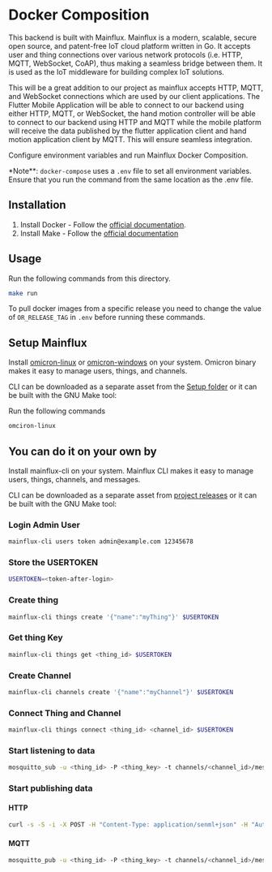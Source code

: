 # Docker Composition

This backend is built with Mainflux. Mainflux is a modern, scalable, secure open source, and patent-free IoT cloud platform written in Go. It accepts user and thing connections over various network protocols (i.e. HTTP, MQTT, WebSocket, CoAP), thus making a seamless bridge between them. It is used as the IoT middleware for building complex IoT solutions.

This will be a great addition to our project as mainflux accepts HTTP, MQTT, and WebSocket connections which are used by our client applications. The Flutter Mobile Application will be able to connect to our backend using either HTTP, MQTT, or WebSocket, the hand motion controller will be able to connect to our backend using HTTP and MQTT while the mobile platform will receive the data published by the flutter application client and hand motion application client by MQTT. This will ensure seamless integration.

Configure environment variables and run Mainflux Docker Composition.

\*Note\*\*: `docker-compose` uses a `.env` file to set all environment variables. Ensure that you run the command from the same location as the .env file.

## Installation

1. Install Docker - Follow the [official documentation](https://docs.docker.com/compose/install/).
2. Install Make - Follow the [official documentation](https://www.gnu.org/software/make/)

## Usage

Run the following commands from this directory.

```bash
make run
```

To pull docker images from a specific release you need to change the value of `OR_RELEASE_TAG` in `.env` before running these commands.

## Setup Mainflux

Install [omicron-linux](../Setup/build/omicron-linux) or [omicron-windows](../Setup/build/omicron-windows.exe) on your system. Omicron binary makes it easy to manage users, things, and channels.

CLI can be downloaded as a separate asset from the [Setup folder](../Setup/) or it can be built with the GNU Make tool:

Run the following commands

```bash
omciron-linux
```

## You can do it on your own by

Install mainflux-cli on your system. Mainflux CLI makes it easy to manage users, things, channels, and messages.

CLI can be downloaded as a separate asset from [project releases](https://github.com/mainflux/mainflux/releases) or it can be built with the GNU Make tool:

### Login Admin User

```bash
mainflux-cli users token admin@example.com 12345678
```

### Store the USERTOKEN

```bash
USERTOKEN=<token-after-login>
```

### Create thing

```bash
mainflux-cli things create '{"name":"myThing"}' $USERTOKEN

```

### Get thing Key

```bash
mainflux-cli things get <thing_id> $USERTOKEN
```

### Create Channel

```bash
mainflux-cli channels create '{"name":"myChannel"}' $USERTOKEN
```

### Connect Thing and Channel

```bash
mainflux-cli things connect <thing_id> <channel_id> $USERTOKEN
```

### Start listening to data

```bash
mosquitto_sub -u <thing_id> -P <thing_key> -t channels/<channel_id>/messages -h localhost
```

### Start publishing data

#### HTTP

```bash
curl -s -S -i -X POST -H "Content-Type: application/senml+json" -H "Authorization: Thing <thing_key>" http://localhost/http/channels/<channel_id>/messages -d '[{"bn":"omicron:","bt":1.276020076001e+09,"bu":"A","bver":5,"n":"voltage","u":"V","v":120.1}, {"n":"current","t":-5,"v":1.2}, {"n":"current","t":-4,"v":1.3}]'
```

#### MQTT

```bash
mosquitto_pub -u <thing_id> -P <thing_key> -t channels/<channel_id>/messages -h localhost -m '[{"bn":"some-base-name:","bt":1.276020076001e+09, "bu":"A","bver":5, "n":"voltage","u":"V","v":120.1}, {"n":"current","t":-5,"v":1.2}, {"n":"current","t":-4,"v":1.3}]'

```
